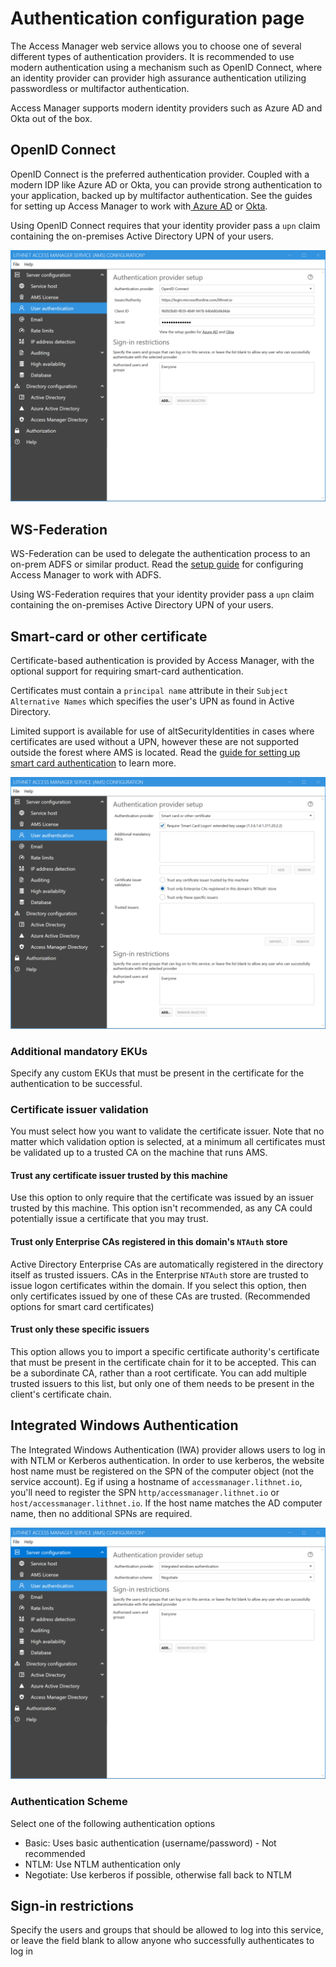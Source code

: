 # Authentication configuration page

The Access Manager web service allows you to choose one of several different types of authentication providers. It is recommended to use modern authentication using a mechanism such as OpenID Connect, where an identity provider can provider high assurance authentication utilizing passwordless or multifactor authentication.

Access Manager supports modern identity providers such as Azure AD and Okta out of the box.

## OpenID Connect

OpenID Connect is the preferred authentication provider. Coupled with a modern IDP like Azure AD or Okta, you can provide strong authentication to your application, backed up by multifactor authentication. See the guides for setting up Access Manager to work with[ Azure AD](../../configuration/setting-up-authentication/setting-up-authentication-with-azure-ad.md) or [Okta](../../configuration/setting-up-authentication/setting-up-authentication-with-okta.md).

Using OpenID Connect requires that your identity provider pass a `upn` claim containing the on-premises Active Directory UPN of your users.

![](../../.gitbook/assets/ui-page-authentication-oidc-azuread.png)

## WS-Federation

WS-Federation can be used to delegate the authentication process to an on-prem ADFS or similar product. Read the [setup guide](../../configuration/setting-up-authentication/setting-up-authentication-with-adfs.md) for configuring Access Manager to work with ADFS.

Using WS-Federation requires that your identity provider pass a `upn` claim containing the on-premises Active Directory UPN of your users.

## Smart-card or other certificate

Certificate-based authentication is provided by Access Manager, with the optional support for requiring smart-card authentication.

Certificates must contain a `principal name` attribute in their `Subject Alternative Names` which specifies the user's UPN as found in Active Directory.

Limited support is available for use of altSecurityIdentities in cases where certificates are used without a UPN, however these are not supported outside the forest where AMS is located. Read the [guide for setting up smart card authentication](../../configuration/setting-up-authentication/setting-up-smart-card-authentication.md) to learn more.

![](../../.gitbook/assets/ui-page-authentication-smartcard.png)

### Additional mandatory EKUs

Specify any custom EKUs that must be present in the certificate for the authentication to be successful.

### Certificate issuer validation

You must select how you want to validate the certificate issuer. Note that no matter which validation option is selected, at a minimum all certificates must be validated up to a trusted CA on the machine that runs AMS.

#### Trust any certificate issuer trusted by this machine

Use this option to only require that the certificate was issued by an issuer trusted by this machine. This option isn't recommended, as any CA could potentially issue a certificate that you may trust.

#### Trust only Enterprise CAs registered in this domain's `NTAuth` store

Active Directory Enterprise CAs are automatically registered in the directory itself as trusted issuers. CAs in the Enterprise `NTAuth` store are trusted to issue logon certificates within the domain. If you select this option, then only certificates issued by one of these CAs are trusted. (Recommended options for smart card certificates)

#### Trust only these specific issuers

This option allows you to import a specific certificate authority's certificate that must be present in the certificate chain for it to be accepted. This can be a subordinate CA, rather than a root certificate. You can add multiple trusted issuers to this list, but only one of them needs to be present in the client's certificate chain.

## Integrated Windows Authentication

The Integrated Windows Authentication (IWA) provider allows users to log in with NTLM or Kerberos authentication. In order to use kerberos, the website host name must be registered on the SPN of the computer object (not the service account). Eg if using a hostname of `accessmanager.lithnet.io`, you'll need to register the SPN `http/accessmanager.lithnet.io` or `host/accessmanager.lithnet.io`. If the host name matches the AD computer name, then no additional SPNs are required.

![](../../.gitbook/assets/ui-page-authentication-iwa.png)

### Authentication Scheme

Select one of the following authentication options

* Basic: Uses basic authentication (username/password) - Not recommended
* NTLM: Use NTLM authentication only
* Negotiate: Use kerberos if possible, otherwise fall back to NTLM

## Sign-in restrictions

Specify the users and groups that should be allowed to log into this service, or leave the field blank to allow anyone who successfully authenticates to log in
